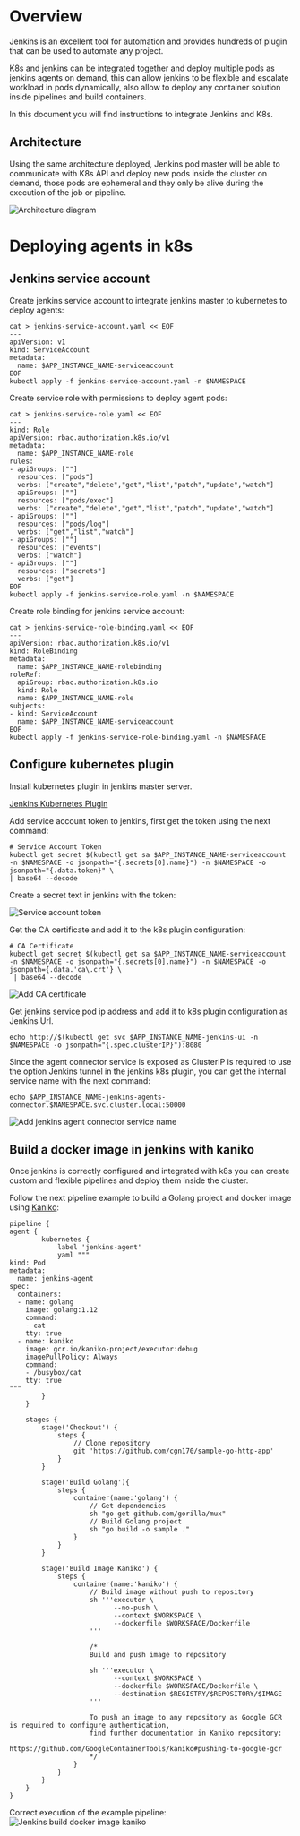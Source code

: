 # Overview

Jenkins is an excellent tool for automation and provides hundreds of plugin that can be used to automate any project.  

K8s and jenkins can be integrated together and deploy multiple pods as jenkins agents on demand, this can allow jenkins to be flexible and escalate workload in pods dynamically, also allow to deploy any container solution inside pipelines and build containers. 

In this document you will find instructions to integrate Jenkins and K8s.

## Architecture

Using the same architecture deployed, Jenkins pod master will be able to communicate with K8s API and deploy new pods inside the cluster on demand, those pods are ephemeral and they only be alive during the execution of the job or pipeline.

![Architecture diagram](resources/jenkins-k8s-app-architecture.png)



# Deploying agents in k8s

## Jenkins service account

Create jenkins service account to integrate jenkins master to kubernetes to deploy agents: 

```
cat > jenkins-service-account.yaml << EOF
---
apiVersion: v1
kind: ServiceAccount
metadata:
  name: $APP_INSTANCE_NAME-serviceaccount
EOF
kubectl apply -f jenkins-service-account.yaml -n $NAMESPACE
```

Create service role with permissions to deploy agent pods:
```
cat > jenkins-service-role.yaml << EOF
---
kind: Role
apiVersion: rbac.authorization.k8s.io/v1
metadata:
  name: $APP_INSTANCE_NAME-role
rules:
- apiGroups: [""]
  resources: ["pods"]
  verbs: ["create","delete","get","list","patch","update","watch"]
- apiGroups: [""]
  resources: ["pods/exec"]
  verbs: ["create","delete","get","list","patch","update","watch"]
- apiGroups: [""]
  resources: ["pods/log"]
  verbs: ["get","list","watch"]
- apiGroups: [""]
  resources: ["events"]
  verbs: ["watch"]
- apiGroups: [""]
  resources: ["secrets"]
  verbs: ["get"]
EOF
kubectl apply -f jenkins-service-role.yaml -n $NAMESPACE
```

Create role binding for jenkins service account:
```
cat > jenkins-service-role-binding.yaml << EOF
---
apiVersion: rbac.authorization.k8s.io/v1
kind: RoleBinding
metadata:
  name: $APP_INSTANCE_NAME-rolebinding
roleRef:
  apiGroup: rbac.authorization.k8s.io
  kind: Role
  name: $APP_INSTANCE_NAME-role
subjects:
- kind: ServiceAccount
  name: $APP_INSTANCE_NAME-serviceaccount
EOF
kubectl apply -f jenkins-service-role-binding.yaml -n $NAMESPACE
```

## Configure kubernetes plugin

Install kubernetes plugin in jenkins master server.

[Jenkins Kubernetes Plugin](https://plugins.jenkins.io/kubernetes/)

Add service account token to jenkins, first get the token using the next command:
```
# Service Account Token
kubectl get secret $(kubectl get sa $APP_INSTANCE_NAME-serviceaccount -n $NAMESPACE -o jsonpath="{.secrets[0].name}") -n $NAMESPACE -o jsonpath="{.data.token}" \
| base64 --decode
```
Create a secret text in jenkins with the token:

![Service account token](resources/configure-jenkins-k8s-plugin1.PNG)

Get the CA certificate and add it to the k8s plugin configuration:
```
# CA Certificate
kubectl get secret $(kubectl get sa $APP_INSTANCE_NAME-serviceaccount -n $NAMESPACE -o jsonpath="{.secrets[0].name}") -n $NAMESPACE -o jsonpath={.data.'ca\.crt'} \
 | base64 --decode
```
![Add CA certificate](resources/configure-jenkins-k8s-plugin2.PNG)

Get jenkins service pod ip address and add it to k8s plugin configuration as Jenkins Url.
```
echo http://$(kubectl get svc $APP_INSTANCE_NAME-jenkins-ui -n $NAMESPACE -o jsonpath="{.spec.clusterIP}"):8080
```

Since the agent connector service is exposed as ClusterIP is required to use the option Jenkins tunnel in the jenkins k8s plugin, you can get the internal service name with the next command:
```
echo $APP_INSTANCE_NAME-jenkins-agents-connector.$NAMESPACE.svc.cluster.local:50000
```

![Add jenkins agent connector service name](resources/configure-jenkins-k8s-plugin3.PNG)

## Build a docker image in jenkins with kaniko

Once jenkins is correctly configured and integrated with k8s you can create custom and flexible pipelines and deploy them  inside the cluster.

Follow the next pipeline example to build a Golang project and docker image using [Kaniko](https://github.com/GoogleContainerTools/kaniko):
```
pipeline {
agent {
        kubernetes {
            label 'jenkins-agent'
            yaml """
kind: Pod
metadata:
  name: jenkins-agent
spec:
  containers:
  - name: golang
    image: golang:1.12
    command:
    - cat
    tty: true
  - name: kaniko
    image: gcr.io/kaniko-project/executor:debug
    imagePullPolicy: Always
    command:
    - /busybox/cat
    tty: true
"""
        }
    }

    stages {
        stage('Checkout') {
            steps {
                // Clone repository
                git 'https://github.com/cgn170/sample-go-http-app'
            }
        }

        stage('Build Golang'){
            steps {
                container(name:'golang') {
                    // Get dependencies
                    sh "go get github.com/gorilla/mux"
                    // Build Golang project    
                    sh "go build -o sample ."
                }
            }
        }

        stage('Build Image Kaniko') {
            steps {
                container(name:'kaniko') {
                    // Build image without push to repository
                    sh '''executor \
                          --no-push \
                          --context $WORKSPACE \
                          --dockerfile $WORKSPACE/Dockerfile 
                    '''

                    /*
                    Build and push image to repository
                    
                    sh '''executor \
                          --context $WORKSPACE \
                          --dockerfile $WORKSPACE/Dockerfile \
                          --destination $REGISTRY/$REPOSITORY/$IMAGE
                    '''

                    To push an image to any repository as Google GCR is required to configure authentication,
                    find further documentation in Kaniko repository:
                    https://github.com/GoogleContainerTools/kaniko#pushing-to-google-gcr 
                    */
                }
            }
        }
    }
}
```
Correct execution of the example pipeline:
![Jenkins build docker image kaniko](resources/jenkins-build-docker-image-kaniko-pipeline.PNG)
